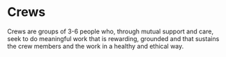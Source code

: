 # Crews

Crews are groups of 3-6 people who, through mutual support and care, seek to do meaningful work that is rewarding, grounded and that sustains the crew members and the work in a healthy and ethical way.

